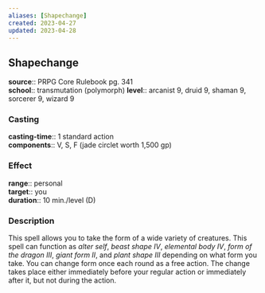 ```yaml
---
aliases: [Shapechange]
created: 2023-04-27
updated: 2023-04-28
---
```


## Shapechange

**source**:: PRPG Core Rulebook pg. 341  
**school**:: transmutation (polymorph)
**level**:: arcanist 9, druid 9, shaman 9, sorcerer 9, wizard 9

### Casting

**casting-time**:: 1 standard action  
**components**:: V, S, F (jade circlet worth 1,500 gp)

### Effect

**range**:: personal  
**target**:: you  
**duration**:: 10 min./level (D)

### Description

This spell allows you to take the form of a wide variety of creatures. This spell can function as *alter self*, *beast shape IV*, *elemental body IV*, *form of the dragon III*, *giant form II*, and *plant shape III* depending on what form you take. You can change form once each round as a free action. The change takes place either immediately before your regular action or immediately after it, but not during the action.
